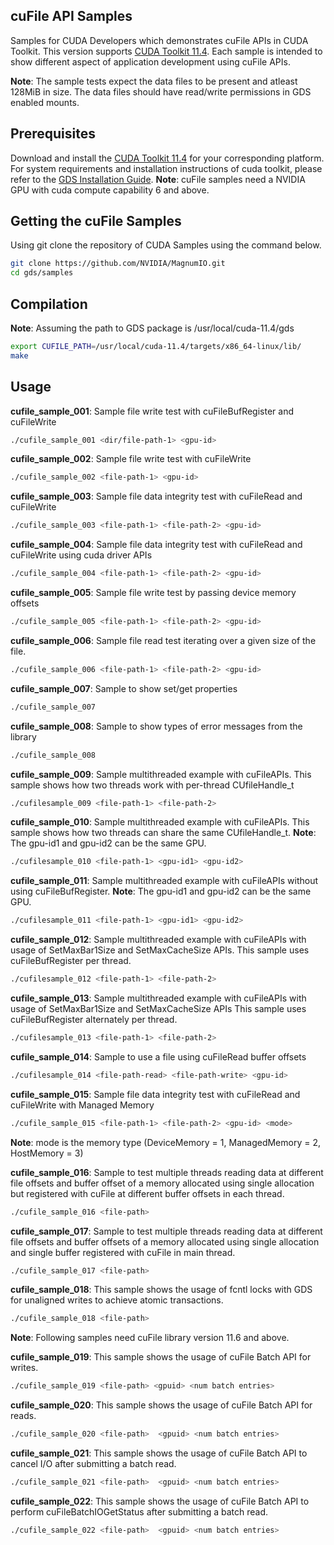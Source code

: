 ## cuFile API Samples

Samples for CUDA Developers which demonstrates cuFile APIs in CUDA Toolkit. This version supports [CUDA Toolkit 11.4](https://developer.nvidia.com/cuda-downloads). Each sample is intended to show different aspect of application development using cuFile APIs.

**Note**: The sample tests expect the data files to be present and atleast 128MiB in size.
      The data files should have read/write permissions in GDS enabled mounts.

## Prerequisites

Download and install the [CUDA Toolkit 11.4](https://developer.nvidia.com/cuda-downloads) for your corresponding platform.
For system requirements and installation instructions of cuda toolkit, please refer to the [GDS Installation Guide](https://docs.nvidia.com/gpudirect-storage/troubleshooting-guide/index.html).
**Note**: cuFile samples need a NVIDIA GPU with cuda compute capability 6 and above. 

## Getting the cuFile Samples

Using git clone the repository of CUDA Samples using the command below.
``` bash
git clone https://github.com/NVIDIA/MagnumIO.git
cd gds/samples
```

## Compilation

**Note**: Assuming the path to GDS package is /usr/local/cuda-11.4/gds
``` bash
export CUFILE_PATH=/usr/local/cuda-11.4/targets/x86_64-linux/lib/
make
```

## Usage

**cufile_sample_001**: Sample file write test with cuFileBufRegister and cuFileWrite
``` bash
./cufile_sample_001 <dir/file-path-1> <gpu-id>
```

**cufile_sample_002**: Sample file write test with cuFileWrite
``` bash
./cufile_sample_002 <file-path-1> <gpu-id>
```

**cufile_sample_003**: Sample file data integrity test with cuFileRead and cuFileWrite
``` bash
./cufile_sample_003 <file-path-1> <file-path-2> <gpu-id>
```

**cufile_sample_004**: Sample file data integrity test with cuFileRead and cuFileWrite using cuda driver APIs
``` bash
./cufile_sample_004 <file-path-1> <file-path-2> <gpu-id>
```

**cufile_sample_005**: Sample file write test by passing device memory offsets
``` bash
./cufile_sample_005 <file-path-1> <file-path-2> <gpu-id>
```

**cufile_sample_006**: Sample file read test iterating over a given size of the file.
``` bash
./cufile_sample_006 <file-path-1> <file-path-2> <gpu-id>
```

**cufile_sample_007**: Sample to show set/get properties
``` bash
./cufile_sample_007
```

**cufile_sample_008**: Sample to show types of error messages from the library
``` bash
./cufile_sample_008
```

**cufile_sample_009**: Sample multithreaded example with cuFileAPIs.
This sample shows how two threads work with per-thread CUfileHandle_t
``` bash
./cufilesample_009 <file-path-1> <file-path-2>
```

**cufile_sample_010**: Sample multithreaded example with cuFileAPIs.
This sample shows how two threads can share the same CUfileHandle_t.
**Note**: The gpu-id1 and gpu-id2 can be the same GPU.
``` bash
./cufilesample_010 <file-path-1> <gpu-id1> <gpu-id2>
```

**cufile_sample_011**: Sample multithreaded example with cuFileAPIs without using cuFileBufRegister.
**Note**: The gpu-id1 and gpu-id2 can be the same GPU.
``` bash
./cufilesample_011 <file-path-1> <gpu-id1> <gpu-id2>
```

**cufile_sample_012**: Sample multithreaded example with cuFileAPIs with usage of SetMaxBar1Size and SetMaxCacheSize APIs.
This sample uses cuFileBufRegister per thread.
``` bash
./cufilesample_012 <file-path-1> <file-path-2>
```

**cufile_sample_013**: Sample multithreaded example with cuFileAPIs with usage of SetMaxBar1Size and SetMaxCacheSize APIs
This sample uses cuFileBufRegister alternately per thread.
``` bash
./cufilesample_013 <file-path-1> <file-path-2>
```

**cufile_sample_014**: Sample to use a file using cuFileRead buffer offsets
``` bash
./cufilesample_014 <file-path-read> <file-path-write> <gpu-id>
```

**cufile_sample_015**: Sample file data integrity test with cuFileRead and cuFileWrite with Managed Memory
``` bash
./cufile_sample_015 <file-path-1> <file-path-2> <gpu-id> <mode>
``` 
**Note**: mode is the memory type (DeviceMemory = 1, ManagedMemory = 2, HostMemory = 3)

**cufile_sample_016**: Sample to test multiple threads reading data at different file offsets and
buffer offset of a memory allocated using single allocation but registered with cuFile at different
buffer offsets in each thread.
``` bash
./cufile_sample_016 <file-path>
```

**cufile_sample_017**: Sample to test multiple threads reading data at different file offsets and
buffer offsets of a memory allocated using single allocation and single buffer registered with cuFile in main thread. 
``` bash
./cufile_sample_017 <file-path>
```

**cufile_sample_018**: This sample shows the usage of fcntl locks with GDS for unaligned writes to achieve atomic transactions.
``` bash
./cufile_sample_018 <file-path>
```

**Note**: Following samples need cuFile library version 11.6 and above. 

**cufile_sample_019**: This sample shows the usage of cuFile Batch API for writes.
``` bash
./cufile_sample_019 <file-path> <gpuid> <num batch entries>
```

**cufile_sample_020**: This sample shows the usage of cuFile Batch API for reads.
``` bash
./cufile_sample_020 <file-path>  <gpuid> <num batch entries>
```

**cufile_sample_021**: This sample shows the usage of cuFile Batch API to cancel I/O after submitting a batch read.
``` bash
./cufile_sample_021 <file-path>  <gpuid> <num batch entries>
```

**cufile_sample_022**: This sample shows the usage of cuFile Batch API to perform cuFileBatchIOGetStatus after submitting a batch read.
``` bash
./cufile_sample_022 <file-path>  <gpuid> <num batch entries>
```
